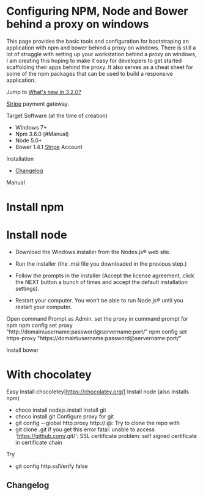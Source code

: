 # Configuring NPM, Node and Bower behind a proxy on windows

This page provides the basic tools and configuration for bootstraping an application with npm and bower behind a proxy on windows. There is still a lot of struggle with setting up your workstation behind a proxy on windows, I am creating this hoping to make it easy for developers to get started scaffolding their apps behind the proxy. It also serves as a cheat sheet for some of the npm packages that can be used to build a responsive application.

Jump to [What's new in 3.2.0?](#changelog)

[Stripe][1] payment gateway.

Target Software (at the time of creation)

* Windows 7+
* Npm 3.6.0 (#Manual)
* Node 5.0+
* Bower 1.4.1
[Stripe][1] Account

Installation

- [Changelog](#changelog)


Manual
  # Install npm
  # Install node 

* Download the Windows installer from the Nodes.js® web site.
* Run the installer (the .msi file you downloaded in the previous step.)
* Follow the prompts in the installer (Accept the license agreement, click the NEXT button a bunch of times and accept the default installation settings).

* Restart your computer. You won’t be able to run Node.js® until you restart your computer.


Open command Prompt as Admin. 
set the proxy in command prompt for npm
npm config set proxy "http://domain\username:password@servername:port/"
npm config set https-proxy "https://domain\username:password@servername:port/"

Install bower

# With chocolatey
Easy Install chocoletey[https://chocolatey.org/]
Install node (also installs npm)
* choco install nodejs.install 
Install git 
* choco install git
Configure proxy for git
* git config --global http.proxy http://<username>:<password>@<domain>:<port>
Try to clone the repo with
* git clone <repo>.git 
if you get this error
fatal: unable to access 'https://github.com/<repo>.git/': SSL certificate problem: self signed certificate in certificate chain

Try
* git config http.sslVerify false

Changelog
---------


[1]: http://stripe.com
